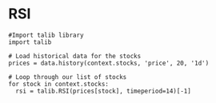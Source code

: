 # RSI
    #Import talib library
    import talib
    
    # Load historical data for the stocks
    prices = data.history(context.stocks, 'price', 20, '1d')
    
    # Loop through our list of stocks
    for stock in context.stocks:
      rsi = talib.RSI(prices[stock], timeperiod=14)[-1]
